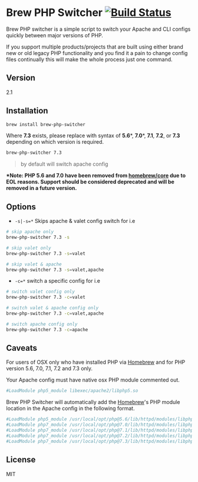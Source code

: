 Brew PHP Switcher [![Build Status](https://travis-ci.org/philcook/brew-php-switcher.svg?branch=master)](https://travis-ci.org/philcook/brew-php-switcher)
=========

Brew PHP switcher is a simple script to switch your Apache and CLI configs quickly between major versions of PHP.

If you support multiple products/projects that are built using either brand new or old legacy PHP functionality and you find it a pain to change config files continually this will make the whole process just one command.

Version
----

2.1

Installation
--------------

```sh
brew install brew-php-switcher
```

Where **7.3** exists, please replace with syntax of **5.6**\*, **7.0**\*, **7.1**, **7.2**, or **7.3** depending on which version is required.

```sh
brew-php-switcher 7.3
```

> by default will switch apache config

**\*Note: PHP 5.6 and 7.0 have been removed from [homebrew/core](https://github.com/homebrew/homebrew-core) due to EOL reasons. Support should be considered deprecated and will be removed in a future version.**

Options
--------------

- `-s|-s=*` Skips apache & valet config switch for i.e

```sh
# skip apache only
brew-php-switcher 7.3 -s

# skip valet only
brew-php-switcher 7.3 -s=valet

# skip valet & apache
brew-php-switcher 7.3 -s=valet,apache
```
- `-c=*` switch a specific config for i.e

```sh
# switch valet config only
brew-php-switcher 7.3 -c=valet

# switch valet & apache config only
brew-php-switcher 7.3 -c=valet,apache

# switch apache config only
brew-php-switcher 7.3 -c=apache
```

Caveats
-------

For users of OSX only who have installed PHP via [Homebrew] and for PHP version 5.6, 7.0, 7.1, 7.2 and 7.3 only.

Your Apache config must have native osx PHP module commented out.

```sh
#LoadModule php5_module libexec/apache2/libphp5.so
```

Brew PHP Switcher will automatically add the [Homebrew]'s PHP module location in the Apache config in the following format.

```sh
#LoadModule php5_module /usr/local/opt/php@5.6/lib/httpd/modules/libphp5.so
#LoadModule php7_module /usr/local/opt/php@7.0/lib/httpd/modules/libphp7.so
#LoadModule php7_module /usr/local/opt/php@7.1/lib/httpd/modules/libphp7.so
#LoadModule php7_module /usr/local/opt/php@7.2/lib/httpd/modules/libphp7.so
#LoadModule php7_module /usr/local/opt/php@7.3/lib/httpd/modules/libphp7.so
```

License
----

MIT

[Homebrew]:http://brew.sh/
[@p_cook]:http://twitter.com/p_cook
